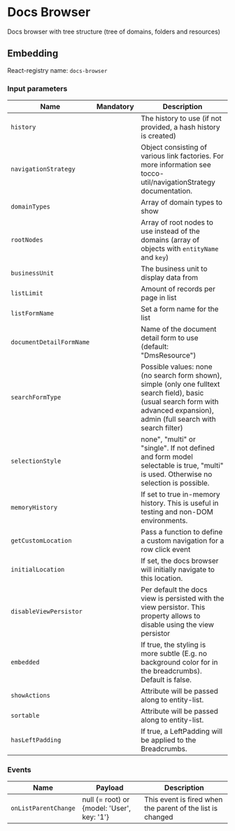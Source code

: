 # Docs Browser

Docs browser with tree structure (tree of domains, folders and resources)

## Embedding

React-registry name: `docs-browser`

### Input parameters

| Name                   | Mandatory | Description
|------------------------|:---------:|-------------
| `history`              |           | The history to use (if not provided, a hash history is created)
| `navigationStrategy`   |           | Object consisting of various link factories. For more information see tocco-util/navigationStrategy documentation.
| `domainTypes`          |           | Array of domain types to show
| `rootNodes`            |           | Array of root nodes to use instead of the domains (array of objects with `entityName` and `key`)
| `businessUnit`         |           | The business unit to display data from
| `listLimit`            |           | Amount of records per page in list
| `listFormName`         |           | Set a form name for the list
| `documentDetailFormName`|          | Name of the document detail form to use (default: "DmsResource")
| `searchFormType`       |           | Possible values: none (no search form shown), simple (only one fulltext search field), basic (usual search form with advanced expansion), admin (full search with search filter)
| `selectionStyle`       |           | none", "multi" or "single". If not defined and form model selectable is true, "multi" is used. Otherwise no selection is possible.
| `memoryHistory`        |           | If set to true in-memory history. This is useful in testing and non-DOM environments.
| `getCustomLocation`    |           | Pass a function to define a custom navigation for a row click event
| `initialLocation`      |           | If set, the docs browser will initially navigate to this location.
| `disableViewPersistor` |           | Per default the docs view is persisted with the view persistor. This property allows to disable using the view persistor
| `embedded`             |           | If true, the styling is more subtle (E.g. no background color for in the breadcrumbs). Default is false.
| `showActions`          |           | Attribute will be passed along to entity-list.
| `sortable`             |           | Attribute will be passed along to entity-list.
| `hasLeftPadding`       |           | If true, a LeftPadding will be applied to the Breadcrumbs.
### Events

| Name                | Payload                       | Description
|---------------------|-------------------------------|-------------
| `onListParentChange`| null (= root) or  {model: 'User', key: '1'} | This event is fired when the parent of the list is changed
